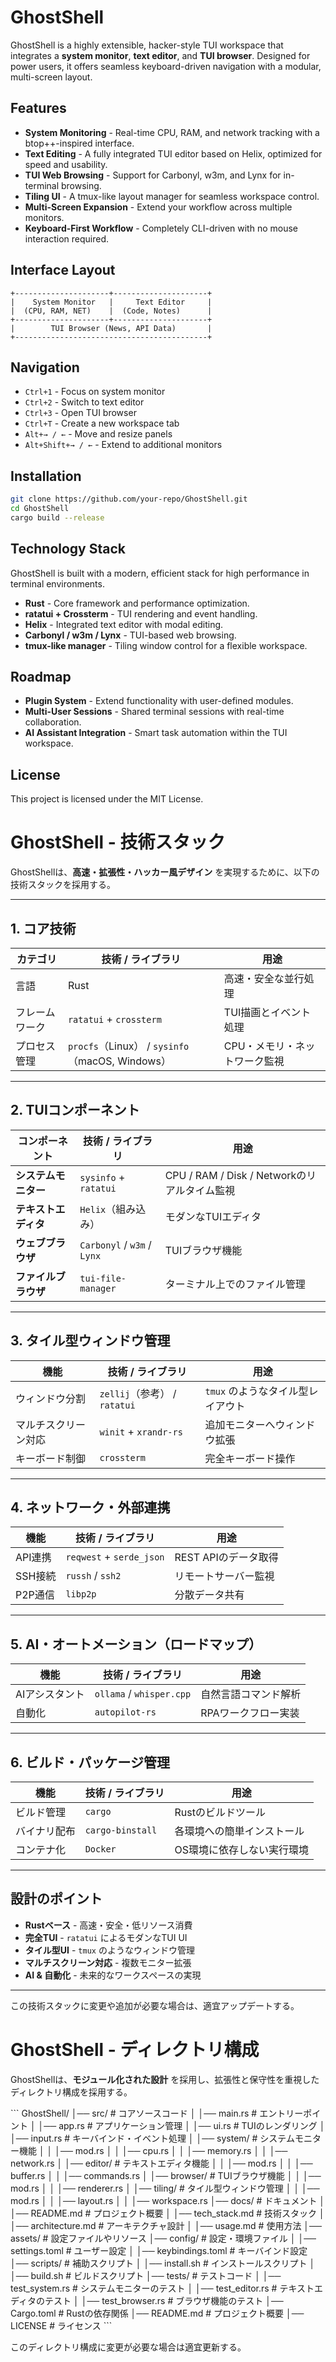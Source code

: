 # GhostShell

GhostShell is a highly extensible, hacker-style TUI workspace that integrates a **system monitor**, **text editor**, and **TUI browser**. Designed for power users, it offers seamless keyboard-driven navigation with a modular, multi-screen layout.

## Features

- **System Monitoring** - Real-time CPU, RAM, and network tracking with a btop++-inspired interface.
- **Text Editing** - A fully integrated TUI editor based on Helix, optimized for speed and usability.
- **TUI Web Browsing** - Support for Carbonyl, w3m, and Lynx for in-terminal browsing.
- **Tiling UI** - A tmux-like layout manager for seamless workspace control.
- **Multi-Screen Expansion** - Extend your workflow across multiple monitors.
- **Keyboard-First Workflow** - Completely CLI-driven with no mouse interaction required.

## Interface Layout

```
+---------------------+---------------------+
|    System Monitor   |     Text Editor     |
|  (CPU, RAM, NET)    |  (Code, Notes)      |
+---------------------+---------------------+
|        TUI Browser (News, API Data)       |
+-------------------------------------------+
```

## Navigation

- `Ctrl+1` - Focus on system monitor
- `Ctrl+2` - Switch to text editor
- `Ctrl+3` - Open TUI browser
- `Ctrl+T` - Create a new workspace tab
- `Alt+→ / ←` - Move and resize panels
- `Alt+Shift+→ / ←` - Extend to additional monitors

## Installation

```sh
git clone https://github.com/your-repo/GhostShell.git
cd GhostShell
cargo build --release
```

## Technology Stack

GhostShell is built with a modern, efficient stack for high performance in terminal environments.

- **Rust** - Core framework and performance optimization.
- **ratatui + Crossterm** - TUI rendering and event handling.
- **Helix** - Integrated text editor with modal editing.
- **Carbonyl / w3m / Lynx** - TUI-based web browsing.
- **tmux-like manager** - Tiling window control for a flexible workspace.

## Roadmap

- **Plugin System** - Extend functionality with user-defined modules.
- **Multi-User Sessions** - Shared terminal sessions with real-time collaboration.
- **AI Assistant Integration** - Smart task automation within the TUI workspace.

## License

This project is licensed under the MIT License.

# GhostShell - 技術スタック

GhostShellは、**高速・拡張性・ハッカー風デザイン** を実現するために、以下の技術スタックを採用する。

---

## 1. コア技術
| **カテゴリ**       | **技術 / ライブラリ**       | **用途** |
|------------------|-------------------------|---------|
| 言語            | Rust                     | 高速・安全な並行処理 |
| フレームワーク  | `ratatui` + `crossterm`  | TUI描画とイベント処理 |
| プロセス管理    | `procfs`（Linux） / `sysinfo`（macOS, Windows） | CPU・メモリ・ネットワーク監視 |

---

## 2. TUIコンポーネント
| **コンポーネント**  | **技術 / ライブラリ**     | **用途** |
|------------------|-----------------------|---------|
| **システムモニター** | `sysinfo` + `ratatui`  | CPU / RAM / Disk / Networkのリアルタイム監視 |
| **テキストエディタ** | `Helix`（組み込み）   | モダンなTUIエディタ |
| **ウェブブラウザ**   | `Carbonyl` / `w3m` / `Lynx` | TUIブラウザ機能 |
| **ファイルブラウザ** | `tui-file-manager`    | ターミナル上でのファイル管理 |

---

## 3. タイル型ウィンドウ管理
| **機能**          | **技術 / ライブラリ** | **用途** |
|----------------|----------------|---------|
| ウィンドウ分割 | `zellij`（参考） / `ratatui` | `tmux` のようなタイル型レイアウト |
| マルチスクリーン対応 | `winit` + `xrandr-rs` | 追加モニターへウィンドウ拡張 |
| キーボード制御 | `crossterm` | 完全キーボード操作 |

---

## 4. ネットワーク・外部連携
| **機能**       | **技術 / ライブラリ** | **用途** |
|-------------|-----------------|---------|
| API連携    | `reqwest` + `serde_json` | REST APIのデータ取得 |
| SSH接続    | `russh` / `ssh2` | リモートサーバー監視 |
| P2P通信    | `libp2p` | 分散データ共有 |

---

## 5. AI・オートメーション（ロードマップ）
| **機能**     | **技術 / ライブラリ** | **用途** |
|-----------|-----------------|---------|
| AIアシスタント | `ollama` / `whisper.cpp` | 自然言語コマンド解析 |
| 自動化      | `autopilot-rs` | RPAワークフロー実装 |

---

## 6. ビルド・パッケージ管理
| **機能**   | **技術 / ライブラリ** | **用途** |
|---------|-----------------|---------|
| ビルド管理 | `cargo` | Rustのビルドツール |
| バイナリ配布 | `cargo-binstall` | 各環境への簡単インストール |
| コンテナ化 | `Docker` | OS環境に依存しない実行環境 |

---

## 設計のポイント
- **Rustベース** - 高速・安全・低リソース消費  
- **完全TUI** - `ratatui` によるモダンなTUI UI  
- **タイル型UI** - `tmux` のようなウィンドウ管理  
- **マルチスクリーン対応** - 複数モニター拡張  
- **AI & 自動化** - 未来的なワークスペースの実現  

---

この技術スタックに変更や追加が必要な場合は、適宜アップデートする。

# GhostShell - ディレクトリ構成

GhostShellは、**モジュール化された設計** を採用し、拡張性と保守性を重視したディレクトリ構成を採用する。

\`\`\`
GhostShell/
│── src/               # コアソースコード
│   │── main.rs        # エントリーポイント
│   │── app.rs         # アプリケーション管理
│   │── ui.rs          # TUIのレンダリング
│   │── input.rs       # キーバインド・イベント処理
│   │── system/        # システムモニター機能
│   │   │── mod.rs
│   │   │── cpu.rs
│   │   │── memory.rs
│   │   │── network.rs
│   │── editor/        # テキストエディタ機能
│   │   │── mod.rs
│   │   │── buffer.rs
│   │   │── commands.rs
│   │── browser/       # TUIブラウザ機能
│   │   │── mod.rs
│   │   │── renderer.rs
│   │── tiling/        # タイル型ウィンドウ管理
│   │   │── mod.rs
│   │   │── layout.rs
│   │   │── workspace.rs
│── docs/              # ドキュメント
│   │── README.md      # プロジェクト概要
│   │── tech_stack.md  # 技術スタック
│   │── architecture.md # アーキテクチャ設計
│   │── usage.md       # 使用方法
│── assets/            # 設定ファイルやリソース
│── config/            # 設定・環境ファイル
│   │── settings.toml  # ユーザー設定
│   │── keybindings.toml # キーバインド設定
│── scripts/           # 補助スクリプト
│   │── install.sh     # インストールスクリプト
│   │── build.sh       # ビルドスクリプト
│── tests/             # テストコード
│   │── test_system.rs # システムモニターのテスト
│   │── test_editor.rs # テキストエディタのテスト
│   │── test_browser.rs # ブラウザ機能のテスト
│── Cargo.toml         # Rustの依存関係
│── README.md          # プロジェクト概要
│── LICENSE            # ライセンス
\`\`\`

このディレクトリ構成に変更が必要な場合は適宜更新する。


